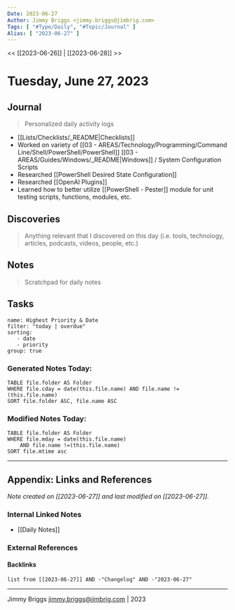```yaml
---
Date: 2023-06-27
Author: Jimmy Briggs <jimmy.briggs@jimbrig.com>
Tags: [ "#Type/Daily", "#Topic/Journal" ]
Alias: [ "2023-06-27" ]
---
```


<< [[2023-06-26]] | [[2023-06-28]] >>

# Tuesday, June 27, 2023

## Journal

> Personalized daily activity logs

- [[Lists/Checklists/_README|Checklists]]
- Worked on variety of [[03 - AREAS/Technology/Programming/Command Line/Shell/PowerShell/PowerShell]] [[03 - AREAS/Guides/Windows/_README|Windows]] / System Configuration Scripts
- Researched [[PowerShell Desired State Configuration]]
- Researched [[OpenAI Plugins]]
- Learned how to better utilize [[PowerShell - Pester]] module for unit testing scripts, functions, modules, etc.

## Discoveries

> Anything relevant that I discovered on this day (i.e. tools, technology, articles, podcasts, videos, people, etc.)

## Notes

> Scratchpad for daily notes

## Tasks

```todoist
name: Highest Priority & Date
filter: "today | overdue"
sorting: 
   - date
   - priority
group: true
```


### Generated Notes Today:

```dataview
TABLE file.folder AS Folder 
WHERE file.cday = date(this.file.name) AND file.name !=(this.file.name) 
SORT file.folder ASC, file.name ASC
```

### Modified Notes Today:

```dataview
TABLE file.folder AS Folder
WHERE file.mday = date(this.file.name) 
	AND file.name !=(this.file.name)
SORT file.mtime asc
```

***

## Appendix: Links and References

*Note created on [[2023-06-27]] and last modified on [[2023-06-27]].*

### Internal Linked Notes

- [[Daily Notes]]

### External References

#### Backlinks

```dataview
list from [[2023-06-27]] AND -"Changelog" AND -"2023-06-27"
```


***

Jimmy Briggs <jimmy.briggs@jimbrig.com> | 2023